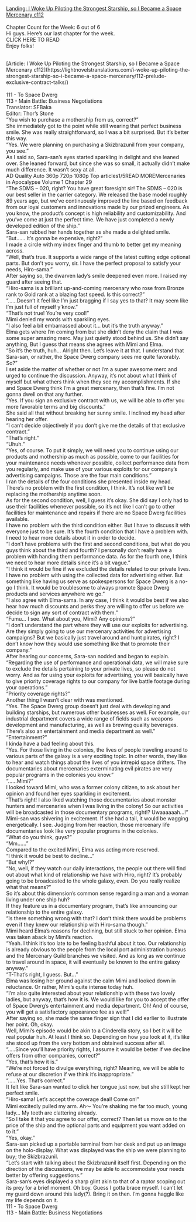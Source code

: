 [Landing: I Woke Up Piloting the Strongest Starship, so I Became a Space Mercenary c112](https://lightnovelstranslations.com/starship-chapter-112/)
<br/><br/>
Chapter Count for the Week: 6 out of 6<br/>
Hi guys. Here’s our last chapter for the week.<br/>
CLICK HERE TO READ<br/>
Enjoy folks!<br/>

<br/>
[Article: I Woke Up Piloting the Strongest Starship, so I Became a Space Mercenary c112](https://lightnovelstranslations.com/i-woke-up-piloting-the-strongest-starship-so-i-became-a-space-mercenary/112-prelude-exclusive-contract-talks/)
<br/><br/>
111 - To Space Dwerg<br/>
113 - Main Battle: Business Negotiations<br/>
                                      Translator: SFBaka                                              <br/>
                                      Editor: Thor’s Stone                                              <br/>
“You wish to purchase a mothership from us, correct?”<br/>
She immediately got to the point while still wearing that perfect business smile. She was really straightforward, so I was a bit surprised. But it’s better this way.<br/>
“Yes. We were planning on purchasing a Skizbrazunil from your company, you see.”<br/>
As I said so, Sara-san’s eyes started sparkling in delight and she leaned over. She leaned forward, but since she was so small, it actually didn’t make much difference. It wasn’t sexy at all.<br/>
        AD                                        Quality                      Auto   360p   720p 1080p        Top articles1/5READ MOREMercenaries in Apocalypse Volume 1 Chapter 29<br/>
“The SDMS – 020, right? You have great foresight sir! The SDMS – 020 is our best seller in the carrier category. We released the base model roughly 89 years ago, but we’ve continuously improved the line based on feedback from our loyal customers and innovations made by our prized engineers. As you know, the product’s concept is high reliability and customizability. And you’ve come at just the perfect time. We have just completed a newly developed edition of the ship.”<br/>
Sara-san rubbed her hands together as she made a delighted smile.<br/>
“But…… It’s gonna be expensive, right?”<br/>
I made a circle with my index finger and thumb to better get my meaning across.<br/>
“Well, that’s true. It supports a wide range of the latest cutting edge optional parts. But don’t you worry, sir. I have the perfect proposal to satisfy your needs, Hiro-sama.”<br/>
After saying so, the dwarven lady’s smile deepened even more. I raised my guard after seeing that.<br/>
“Hiro-sama is a brilliant up-and-coming mercenary who rose from Bronze rank to Gold rank at a blazing fast speed. Is this correct?”<br/>
“……Doesn’t it feel like I’m just bragging if I say yes to that? It may seem like I’m just full of myself y’know.”<br/>
“That’s not true! You’re very cool!”<br/>
Mimi denied my words with sparkling eyes.<br/>
“I also feel a bit embarrassed about it… but it’s the truth anyway.”<br/>
Elma gets where I’m coming from but she didn’t deny the claim that I was some super amazing merc. May just quietly stood behind us. She didn’t say anything, But I guess that means she agrees with Mimi and Elma.<br/>
“So it’s the truth, huh… Alright then. Let’s leave it at that. I understand that Sara-san, or rather, the Space Dwerg company sees me quite favorably. So?”<br/>
I set aside the matter of whether or not I’m a super awesome merc and urged to continue the discussion. Anyway, it’s not about what I think of myself but what others think when they see my accomplishments. If she and Space Dwerg think I’m a great mercenary, then that’s fine. I’m not gonna dwell on that any further.<br/>
“Yes. If you sign an exclusive contract with us, we will be able to offer you more favorable terms and big discounts.”<br/>
She said all that without breaking her sunny smile. I inclined my head after hearing her offer.<br/>
“I can’t decide objectively if you don’t give me the details of that exclusive contract.”<br/>
“That’s right.”<br/>
“Uhuh.”<br/>
“Yes, of course. To put it simply, we will need you to continue using our products and mothership as much as possible, come to our facilities for your maintenance needs whenever possible, collect performance data from you regularly, and make use of your various exploits for our company’s advertising campaigns. Those are the four main conditions.”<br/>
I ran the details of the four conditions she presented inside my head.<br/>
There’s no problem with the first condition, I think. It’s not like we’ll be replacing the mothership anytime soon.<br/>
As for the second condition, well, I guess it’s okay. She did say I only had to use their facilities whenever possible, so it’s not like I can’t go to other facilities for maintenance and repairs if there are no Space Dwerg facilities available.<br/>
I have no problem with the third condition either. But I have to discuss it with everyone just to be sure. It’s the fourth condition that I have a problem with. I need to hear more details about it in order to decide.<br/>
“I don’t have problems with the first and second conditions, but what do you guys think about the third and fourth? I personally don’t really have a problem with handing them performance data.  As for the fourth one, I think we need to hear more details since it’s a bit vague.”<br/>
“I think it would be fine if we excluded the details related to our private lives. I have no problem with using the collected data for advertising either. But something like having us serve as spokespersons for Space Dwerg is a no-go I think. It would be troublesome to always promote Space Dwerg products and services anywhere we go.”<br/>
“I also agree with Elma-sama. In any case, I think it would be best if we also hear how much discounts and perks they are willing to offer us before we decide to sign any sort of contract with them.”<br/>
“Fumu… I see. What about you, Mimi? Any opinions?”<br/>
“I don’t understand the part where they will use our exploits for advertising. Are they simply going to use our mercenary activities for advertising campaigns? But we basically just travel around and hunt pirates, right? I don’t know how they would use something like that to promote their company.”<br/>
After hearing our concerns, Sara-san nodded and began to explain.<br/>
“Regarding the use of performance and operational data, we will make sure to exclude the details pertaining to your private lives, so please do not worry. And as for using your exploits for advertising, you will basically have to give priority coverage rights to our company for live battle footage during your operations.”<br/>
“Priority coverage rights?”<br/>
Another thing I wasn’t clear with was mentioned.<br/>
“Yes. The Space Dwerg group doesn’t just deal with developing and building starships, but numerous other businesses as well. For example, our industrial department covers a wide range of fields such as weapons development and manufacturing, as well as brewing quality beverages. There’s also an entertainment and media department as well.”<br/>
“Entertainment?”<br/>
I kinda have a bad feeling about this.<br/>
“Yes. For those living in the colonies, the lives of people traveling around to various parts of the galaxy is a very exciting topic. In other words, they like to hear and watch things about the lives of you intrepid space drifters. The documentaries about mercenaries exterminating evil pirates are very popular programs in the colonies you know.”<br/>
“……Mimi?”<br/>
I looked toward Mimi, who was a former colony citizen, to ask about her opinion and  found her eyes sparkling in excitement.<br/>
“That’s right! I also liked watching those documentaries about monster hunters and mercenaries when I was living in the colony! So our activities will be broadcasted in those documentary programs, right!? Uwaaaaaah…!”<br/>
Mimi-san was shivering in excitement. If she had a tail, it would be wagging energetically. I see. Judging from her reaction, those mercenary life documentaries look like very popular programs in the colonies.<br/>
“What do you think, guys?”<br/>
“Mm……”<br/>
Compared to the excited Mimi, Elma was acting more reserved.<br/>
“I think it would be best to decline…”<br/>
“But why!?”<br/>
“No, well, if they watch our daily interactions, the people out there will find out about what kind of relationship we have with Hiro, right? It’s probably going to be broadcasted to the whole galaxy, even. Do you really realize what that means?”<br/>
So it’s about this dimension’s common sense regarding a man and a woman living under one ship huh?<br/>
If they feature us in a documentary program, that’s like announcing our relationship to the entire galaxy.<br/>
“Is there something wrong with that? I don’t think there would be problems even if they knew our relationship with Hiro-sama though.”<br/>
Mimi heard Elma’s reasons for declining, but still stuck to her opinion. Elma was taken aback by Mimi’s reaction.<br/>
“Yeah. I think it’s too late to be feeling bashful about it too. Our relationship is already obvious to the people from the local port administration bureaus and the Mercenary Guild branches we visited. And as long as we continue to travel around in space, it will eventually be known to the entire galaxy anyway.”<br/>
“T-That’s right, I guess. But…”<br/>
Elma was losing her ground against the calm Mimi and looked down in reluctance. Or rather, Mimi’s quite intense today huh.<br/>
“I’m also quite interested about your relationship with these two lovely ladies, but anyway, that’s how it is. We would like for you to accept the offer of Space Dwerg’s entertainment and media department. Oh! And of course, you will get a satisfactory appearance fee as well!”<br/>
After saying so, she made the same finger sign that I did earlier to illustrate her point. Oh, okay.<br/>
Well, Mimi’s episode would be akin to a Cinderella story, so I bet it will be real popular huh. At least I think so. Depending on how you look at it, it’s like she stood up from the very bottom and obtained success after all.<br/>
“…..Since you’ll have priority rights, I assume it would be better if we decline offers from other companies, correct?”<br/>
“Yes, that’s how it is.”<br/>
“We’re not forced to divulge everything, right? Meaning, we will be able to refuse at our discretion if we think it’s inappropriate.”<br/>
“……Yes. That’s correct.”<br/>
It felt like Sara-san wanted to click her tongue just now, but she still kept her perfect smile.<br/>
“Hiro-sama! Let’s accept the coverage deal! Come on!”<br/>
Mimi excitedly pulled my arm. Ah〜 You’re shaking me far too much, young lady… My teeth are clattering already.<br/>
“So I take it that you agree to our offer, correct? Then let us move on to the price of the ship and the optional parts and equipment you want added on to it.”<br/>
“Yes, okay.”<br/>
Sara-san picked up a portable terminal from her desk and put up an image on the holo-display.  What was displayed was the ship we were planning to buy; the Skizbrazunil.<br/>
“Let’s start with talking about the Skizbrazunil itself first. Depending on the direction of the discussions, we may be able to accommodate your needs better by offering suggestions.”<br/>
Sara-san’s eyes displayed a sharp glint akin to that of a raptor scoping out its prey for a brief moment. Oh boy. Guess I gotta brace myself. I can’t let my guard down around this lady(?). Bring it on then. I’m gonna haggle like my life depends on it.<br/>
111 - To Space Dwerg<br/>
113 - Main Battle: Business Negotiations<br/>
